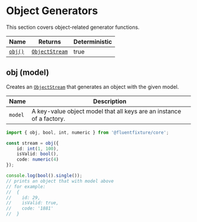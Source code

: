 # Object Generators

This section covers object-related generator functions.

<table><thead><tr><th>Name</th><th>Returns</th><th data-type="checkbox">Deterministic</th></tr></thead><tbody><tr><td><a href="object-generators.md#obj-model"><code>obj()</code></a></td><td><a href="broken-reference"><code>ObjectStream</code></a></td><td>true</td></tr></tbody></table>

## obj (model)

Creates an [`ObjectStream`](broken-reference) that generates an object with the given model.

| Name    | Description                                                          |
| ------- | -------------------------------------------------------------------- |
| `model` | A key-value object model that all keys are an instance of a factory. |

```typescript
import { obj, bool, int, numeric } from '@fluentfixture/core';

const stream = obj({
    id: int(1, 100),
    isValid: bool(),
    code: numeric(4)
});

console.log(bool().single()); 
// prints an object that with model above
// for example:
//  {
//    id: 29,
//    isValid: true,
//    code: '1881'
//  }
```
